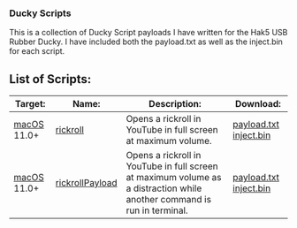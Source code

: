 ### Ducky Scripts
This is a collection of Ducky Script payloads I have written for the Hak5 USB Rubber Ducky. I have included both the payload.txt as well as the inject.bin for each script.

## List of Scripts:
Target: | Name: | Description: | Download:
--- | --- | --- | ---
[macOS](/macOS) 11.0+ | [rickroll](/macOS/rickroll) | Opens a rickroll in YouTube in full screen at maximum volume. | [payload.txt](/macOS/rickroll/payload.txt) [inject.bin](/macOS/rickroll/inject.bin)
[macOS](/macOS) 11.0+ | [rickrollPayload](/macOS/rickrollPayload) | Opens a rickroll in YouTube in full screen at maximum volume as a distraction while another command is run in terminal. | [payload.txt](/macOS/rickrollPayload/payload.txt) [inject.bin](/macOS/rickrollPayload/inject.bin)
